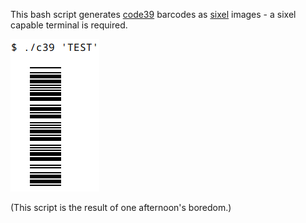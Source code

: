 This bash script generates [code39](https://en.wikipedia.org/wiki/Code_39) barcodes as [sixel](https://en.wikipedia.org/wiki/Sixel) images - a sixel capable terminal is required.

![$ ./c39 'TEST'](barcode.png)

(This script is the result of one afternoon's boredom.)
